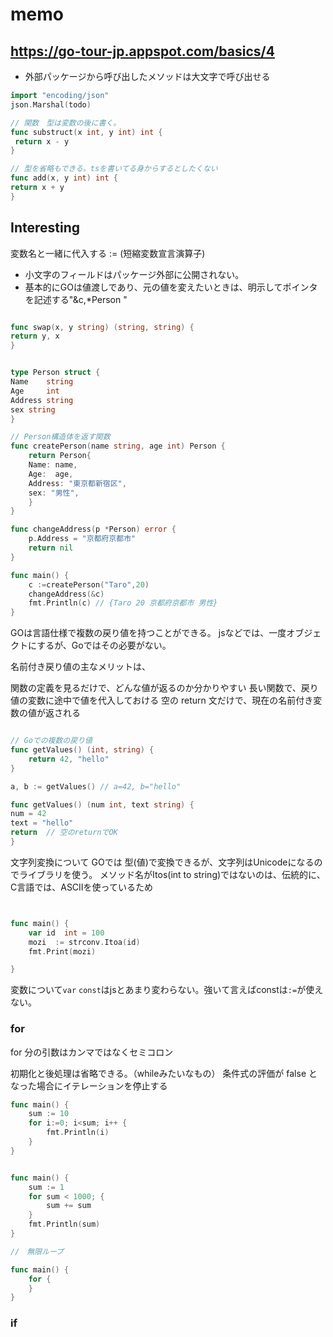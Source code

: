 # memo

## https://go-tour-jp.appspot.com/basics/4
- 外部パッケージから呼び出したメソッドは大文字で呼び出せる
```go
import "encoding/json"
json.Marshal(todo)
```

```go
// 関数　型は変数の後に書く。
func substruct(x int, y int) int {
 return x - y
}

// 型を省略もできる。tsを書いてる身からするとしたくない
func add(x, y int) int {
return x + y
}

```
## Interesting
変数名と一緒に代入する
:= (短縮変数宣言演算子)


- 小文字のフィールドはパッケージ外部に公開されない。
- 基本的にGOは値渡しであり、元の値を変えたいときは、明示してポインタを記述する"&c,*Person "

```go

func swap(x, y string) (string, string) {
return y, x
}


type Person struct {
Name    string
Age     int
Address string
sex string
}

// Person構造体を返す関数
func createPerson(name string, age int) Person {
    return Person{
    Name: name,
    Age:  age,
    Address: "東京都新宿区",
    sex: "男性",
    }
}

func changeAddress(p *Person) error {
    p.Address = "京都府京都市"
    return nil
}

func main() {
    c :=createPerson("Taro",20)
    changeAddress(&c)
    fmt.Println(c) // {Taro 20 京都府京都市 男性}
}
```


GOは言語仕様で複数の戻り値を持つことができる。
jsなどでは、一度オブジェクトにするが、Goではその必要がない。

名前付き戻り値の主なメリットは、

関数の定義を見るだけで、どんな値が返るのか分かりやすい
長い関数で、戻り値の変数に途中で値を代入しておける
空の return 文だけで、現在の名前付き変数の値が返される

```go

// Goでの複数の戻り値
func getValues() (int, string) {
    return 42, "hello"
}

a, b := getValues() // a=42, b="hello"

func getValues() (num int, text string) {
num = 42
text = "hello"
return  // 空のreturnでOK
}

```

文字列変換について
GOでは 型(値)で変換できるが、文字列はUnicodeになるのでライブラリを使う。
メソッド名がItos(int to string)ではないのは、伝統的に、C言語では、ASCIIを使っているため
```go


func main() {
    var id  int = 100
    mozi  := strconv.Itoa(id)
    fmt.Print(mozi)

}


```

変数について`var` `const`はjsとあまり変わらない。強いて言えばconstは`:=`が使えない。

### for
for 分の引数はカンマではなくセミコロン

初期化と後処理は省略できる。（whileみたいなもの）
条件式の評価が false となった場合にイテレーションを停止する

```go
func main() {
	sum := 10
	for i:=0; i<sum; i++ {
        fmt.Println(i)
	}
}


func main() {
    sum := 1
    for sum < 1000; {
        sum += sum
    }
    fmt.Println(sum)
}

//　無限ループ

func main() {
    for {
    }
}

```

### if

